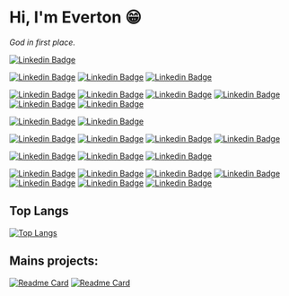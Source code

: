 <i class="devicon-ruby-plain-wordmark colored"></i>

# Hi, I'm Everton :grin:
*God in first place.*

[![Linkedin Badge](https://img.shields.io/badge/-EvertonLopes-blue?style=flat-square&logo=Linkedin&logoColor=white&link=https://www.linkedin.com/in/everton-lopes-costa)](https://www.linkedin.com/in/everton-lopes-costa)

[![Linkedin Badge](https://img.shields.io/badge/-BackEnd-purple?style=for-the-badge&logo=backend&logoColor=white&link=https://www.linkedin.com/in/everton-lopes-costa)](https://www.linkedin.com/in/everton-lopes-costa)
[![Linkedin Badge](https://img.shields.io/badge/-Ruby-blue?style=for-the-badge&logo=ruby&logoColor=white&link=https://www.linkedin.com/in/everton-lopes-costa)](https://www.linkedin.com/in/everton-lopes-costa)
[![Linkedin Badge](https://img.shields.io/badge/-Rails-blue?style=for-the-badge&logo=rubyonrails&logoColor=white&link=https://www.linkedin.com/in/everton-lopes-costa)](https://www.linkedin.com/in/everton-lopes-costa)

[![Linkedin Badge](https://img.shields.io/badge/-FrontEnd-purple?style=for-the-badge&logo=backend&logoColor=white&link=https://www.linkedin.com/in/everton-lopes-costa)](https://www.linkedin.com/in/everton-lopes-costa)
[![Linkedin Badge](https://img.shields.io/badge/-HTML5-blue?style=for-the-badge&logo=html5&logoColor=white&link=https://www.linkedin.com/in/everton-lopes-costa)](https://www.linkedin.com/in/everton-lopes-costa)
[![Linkedin Badge](https://img.shields.io/badge/-CSS-blue?style=for-the-badge&logo=css3&logoColor=white&link=https://www.linkedin.com/in/everton-lopes-costa)](https://www.linkedin.com/in/everton-lopes-costa)
[![Linkedin Badge](https://img.shields.io/badge/-Javascript-blue?style=for-the-badge&logo=javascript&logoColor=white&link=https://www.linkedin.com/in/everton-lopes-costa)](https://www.linkedin.com/in/everton-lopes-costa)
[![Linkedin Badge](https://img.shields.io/badge/-Tailwindcss-blue?style=for-the-badge&logo=tailwindcss&logoColor=white&link=https://www.linkedin.com/in/everton-lopes-costa)](https://www.linkedin.com/in/everton-lopes-costa)
[![Linkedin Badge](https://img.shields.io/badge/-Bootstrap-blue?style=for-the-badge&logo=bootstrap&logoColor=white&link=https://www.linkedin.com/in/everton-lopes-costa)](https://www.linkedin.com/in/everton-lopes-costa)

[![Linkedin Badge](https://img.shields.io/badge/-Test-purple?style=for-the-badge&logo=backend&logoColor=white&link=https://www.linkedin.com/in/everton-lopes-costa)](https://www.linkedin.com/in/everton-lopes-costa)
[![Linkedin Badge](https://img.shields.io/badge/-RSpec-blue?style=for-the-badge&logo=rubyonrails&logoColor=white&link=https://www.linkedin.com/in/everton-lopes-costa)](https://www.linkedin.com/in/everton-lopes-costa)

[![Linkedin Badge](https://img.shields.io/badge/-Versionament-purple?style=for-the-badge&logo=backend&logoColor=white&link=https://www.linkedin.com/in/everton-lopes-costa)](https://www.linkedin.com/in/everton-lopes-costa)
[![Linkedin Badge](https://img.shields.io/badge/-Git-blue?style=for-the-badge&logo=git&logoColor=white&link=https://www.linkedin.com/in/everton-lopes-costa)](https://www.linkedin.com/in/everton-lopes-costa)
[![Linkedin Badge](https://img.shields.io/badge/-Github-blue?style=for-the-badge&logo=github&logoColor=white&link=https://www.linkedin.com/in/everton-lopes-costa)](https://www.linkedin.com/in/everton-lopes-costa)
[![Linkedin Badge](https://img.shields.io/badge/-Gitlab-blue?style=for-the-badge&logo=gitlab&logoColor=white&link=https://www.linkedin.com/in/everton-lopes-costa)](https://www.linkedin.com/in/everton-lopes-costa)

[![Linkedin Badge](https://img.shields.io/badge/-Database-purple?style=for-the-badge&logo=backend&logoColor=white&link=https://www.linkedin.com/in/everton-lopes-costa)](https://www.linkedin.com/in/everton-lopes-costa)
[![Linkedin Badge](https://img.shields.io/badge/-PostgreSQL-blue?style=for-the-badge&logo=postgresql&logoColor=white&link=https://www.linkedin.com/in/everton-lopes-costa)](https://www.linkedin.com/in/everton-lopes-costa)
[![Linkedin Badge](https://img.shields.io/badge/-SQLServer-blue?style=for-the-badge&logo=microsoft&logoColor=white&link=https://www.linkedin.com/in/everton-lopes-costa)](https://www.linkedin.com/in/everton-lopes-costa)

[![Linkedin Badge](https://img.shields.io/badge/-Tools-purple?style=for-the-badge&logo=backend&logoColor=white&link=https://www.linkedin.com/in/everton-lopes-costa)](https://www.linkedin.com/in/everton-lopes-costa)
[![Linkedin Badge](https://img.shields.io/badge/-Figma-blue?style=for-the-badge&logo=figma&logoColor=white&link=https://www.linkedin.com/in/everton-lopes-costa)](https://www.linkedin.com/in/everton-lopes-costa)
[![Linkedin Badge](https://img.shields.io/badge/-Linux-blue?style=for-the-badge&logo=linux&logoColor=white&link=https://www.linkedin.com/in/everton-lopes-costa)](https://www.linkedin.com/in/everton-lopes-costa)
[![Linkedin Badge](https://img.shields.io/badge/-Neovim-blue?style=for-the-badge&logo=vim&logoColor=white&link=https://www.linkedin.com/in/everton-lopes-costa)](https://www.linkedin.com/in/everton-lopes-costa)
[![Linkedin Badge](https://img.shields.io/badge/-VSCode-blue?style=for-the-badge&logo=visualstudiocode&logoColor=white&link=https://www.linkedin.com/in/everton-lopes-costa)](https://www.linkedin.com/in/everton-lopes-costa)
[![Linkedin Badge](https://img.shields.io/badge/-Tmux-blue?style=for-the-badge&logo=tmux&logoColor=white&link=https://www.linkedin.com/in/everton-lopes-costa)](https://www.linkedin.com/in/everton-lopes-costa)
[![Linkedin Badge](https://img.shields.io/badge/-Docker-blue?style=for-the-badge&logo=docker&logoColor=white&link=https://www.linkedin.com/in/everton-lopes-costa)](https://www.linkedin.com/in/everton-lopes-costa)

## Top Langs
[![Top Langs](https://github-readme-stats.vercel.app/api/top-langs/?username=evertonlopesc&layout=compact)](https://github.com/evertonlopesc/github-readme-stats)
  

## Mains projects:
[![Readme Card](https://github-readme-stats.vercel.app/api/pin/?username=evertonlopesc&repo=Ruby-Roadmap)](https://github.com/evertonlopesc/Ruby-Roadmap)
[![Readme Card](https://github-readme-stats.vercel.app/api/pin/?username=evertonlopesc&repo=eTwitter)](https://github.com/evertonlopesc/eTwitter)
